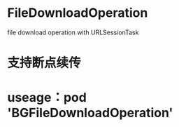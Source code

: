 # FileDownloadOperation
file download operation with URLSessionTask 
# 支持断点续传
# useage：pod 'BGFileDownloadOperation'
